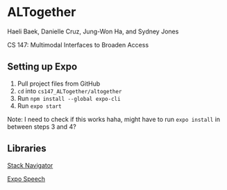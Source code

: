 # ALTogether

Haeli Baek, Danielle Cruz, Jung-Won Ha, and Sydney Jones

CS 147: Multimodal Interfaces to Broaden Access



## Setting up Expo

1. Pull project files from GitHub
2. `cd` into `cs147_ALTogether/altogether`
3. Run `npm install --global expo-cli`
4. Run `expo start`



Note: I need to check if this works haha, might have to run `expo install` in between steps 3 and 4?



## Libraries

[Stack Navigator](https://reactnavigation.org/docs/hello-react-navigation/#installing-the-stack-navigator-library)

[Expo Speech](https://docs.expo.io/versions/latest/sdk/speech/)

